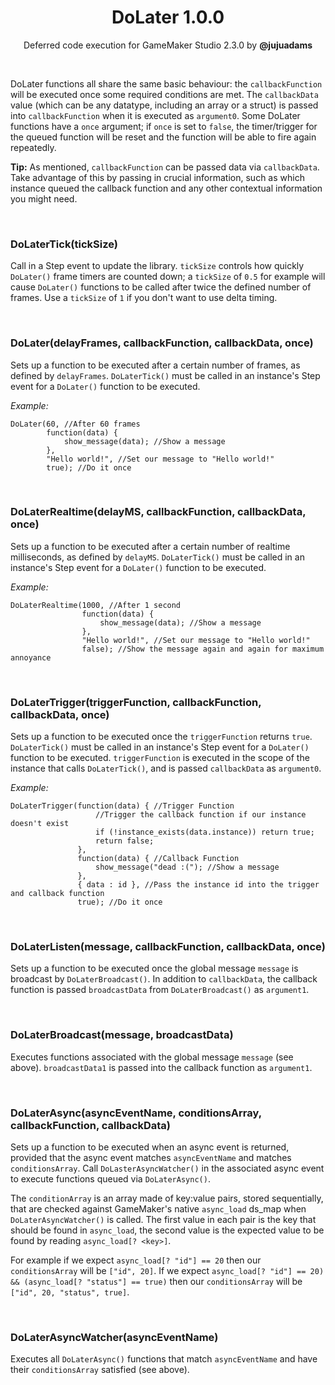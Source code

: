 <h1 align="center">DoLater 1.0.0</h1>

<p align="center">Deferred code execution for GameMaker Studio 2.3.0 by <b>@jujuadams</b></p>

&nbsp;

DoLater functions all share the same basic behaviour: the `callbackFunction` will be executed once some required conditions are met. The `callbackData` value (which can be any datatype, including an array or a struct) is passed into `callbackFunction` when it is executed as `argument0`. Some DoLater functions have a `once` argument; if `once` is set to `false`, the timer/trigger for the queued function will be reset and the function will be able to fire again repeatedly.

**Tip:** As mentioned, `callbackFunction` can be passed data via `callbackData`. Take advantage of this by passing in crucial information, such as which instance queued the callback function and any other contextual information you might need.

&nbsp;

### DoLaterTick(tickSize) ###

Call in a Step event to update the library. `tickSize` controls how quickly `DoLater()` frame timers are counted down; a `tickSize` of `0.5` for example will cause `DoLater()` functions to be called after twice the defined number of frames. Use a `tickSize` of `1` if you don't want to use delta timing.

&nbsp;

### DoLater(delayFrames, callbackFunction, callbackData, once) ###

Sets up a function to be executed after a certain number of frames, as defined by `delayFrames`. `DoLaterTick()` must be called in an instance's Step event for a `DoLater()` function to be executed.

_Example:_
```GML
DoLater(60, //After 60 frames
        function(data) {
            show_message(data); //Show a message
        },
        "Hello world!", //Set our message to "Hello world!"
        true); //Do it once
```

&nbsp;

### DoLaterRealtime(delayMS, callbackFunction, callbackData, once) ###

Sets up a function to be executed after a certain number of realtime milliseconds, as defined by `delayMS`. `DoLaterTick()` must be called in an instance's Step event for a `DoLater()` function to be executed.

_Example:_
```GML
DoLaterRealtime(1000, //After 1 second
                function(data) {
                    show_message(data); //Show a message
                },
                "Hello world!", //Set our message to "Hello world!"
                false); //Show the message again and again for maximum annoyance
```

&nbsp;

### DoLaterTrigger(triggerFunction, callbackFunction, callbackData, once) ###

Sets up a function to be executed once the `triggerFunction` returns `true`. `DoLaterTick()` must be called in an instance's Step event for a `DoLater()` function to be executed. `triggerFunction` is executed in the scope of the instance that calls `DoLaterTick()`, and is passed `callbackData` as `argument0`.

_Example:_
```GML
DoLaterTrigger(function(data) { //Trigger Function
                   //Trigger the callback function if our instance doesn't exist
                   if (!instance_exists(data.instance)) return true;
                   return false;
               },
               function(data) { //Callback Function
                   show_message("dead :("); //Show a message
               },
               { data : id }, //Pass the instance id into the trigger and callback function
               true); //Do it once
```

&nbsp;

### DoLaterListen(message, callbackFunction, callbackData, once) ###

Sets up a function to be executed once the global message `message` is broadcast by `DoLaterBroadcast()`. In addition to `callbackData`, the callback function is passed `broadcastData` from `DoLaterBroadcast()` as `argument1`.

&nbsp;

### DoLaterBroadcast(message, broadcastData) ###

Executes functions associated with the global message `message` (see above). `broadcastData1` is passed into the callback function as `argument1`.

&nbsp;

### DoLaterAsync(asyncEventName, conditionsArray, callbackFunction, callbackData) ###

Sets up a function to be executed when an async event is returned, provided that the async event matches `asyncEventName` and matches `conditionsArray`. Call `DoLasterAsyncWatcher()` in the associated async event to execute functions queued via `DoLaterAsync()`.

The `conditionArray` is an array made of key:value pairs, stored sequentially, that are checked against GameMaker's native `async_load` ds_map when `DoLaterAsyncWatcher()` is called. The first value in each pair is the key that should be found in `async_load`, the second value is the expected value to be found by reading `async_load[? <key>]`.

For example if we expect `async_load[? "id"] == 20` then our `conditionsArray` will be `["id", 20]`. If we expect `async_load[? "id"] == 20) && (async_load[? "status"] == true)` then our `conditionsArray` will be `["id", 20, "status", true]`.

&nbsp;

### DoLaterAsyncWatcher(asyncEventName) ###

Executes all `DoLaterAsync()` functions that match `asyncEventName` and have their `conditionsArray` satisfied (see above).
